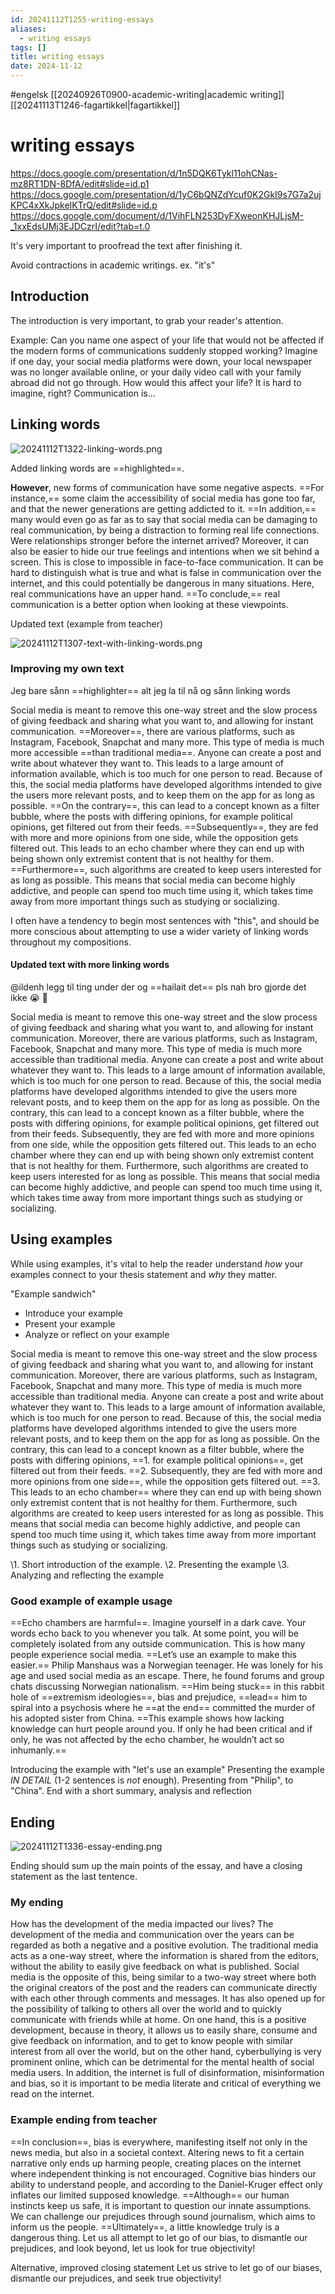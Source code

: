```yaml
---
id: 20241112T1255-writing-essays
aliases:
  - writing essays
tags: []
title: writing essays
date: 2024-11-12
---
```


#engelsk [[20240926T0900-academic-writing|academic writing]] [[20241113T1246-fagartikkel|fagartikkel]]

# writing essays

https://docs.google.com/presentation/d/1n5DQK6Tykl11ohCNas-mz8RT1DN-8DfA/edit#slide=id.p1
https://docs.google.com/presentation/d/1yC6bQNZdYcuf0K2GkI9s7G7a2ujKPC4xXkJpkeIKTrQ/edit#slide=id.p
https://docs.google.com/document/d/1VihFLN253DyFXweonKHJLjsM-_1xxEdsUMj3EJDCzrI/edit?tab=t.0

It's very important to proofread the text after finishing it.

Avoid contractions in academic writings. ex. "it's"

## Introduction

The introduction is very important, to grab your reader's attention.

Example:
Can you name one aspect of your life that would not be affected if the modern forms of communications suddenly stopped working? Imagine if one day, your social media platforms were down, your local newspaper was no longer available online, or your daily video call with your family abroad did not go through. How would this affect your life? It is hard to imagine, right? Communication is...

## Linking words

![20241112T1322-linking-words.png](Assets/20241112T1322-linking-words.png)

Added linking words are ==highlighted==.

**However**, new forms of communication have some negative aspects. ==For instance,== some claim the accessibility of social media has gone too far, and that the newer generations are getting addicted to it. ==In addition,== many would even go as far as to say that social media can be damaging to real communication, by being a distraction to forming real life connections. Were relationships stronger before the internet arrived? Moreover, it can also be easier to hide our true feelings and intentions when we sit behind a screen. This is close to impossible in face-to-face communication. It can be hard to distinguish what is true and what is false in communication over the internet, and this could potentially be dangerous in many situations. Here, real communications have an upper hand. ==To conclude,== real communication is a better option when looking at these viewpoints.

Updated text (example from teacher)

![20241112T1307-text-with-linking-words.png](Assets/20241112T1307-text-with-linking-words.png)

### Improving my own text

Jeg bare sånn ==highlighter== alt jeg la til nå og sånn linking words

Social media is meant to remove this one-way street and the slow process of giving feedback and sharing what you want to, and allowing for instant communication. ==Moreover==, there are various platforms, such as Instagram, Facebook, Snapchat and many more. This type of media is much more accessible ==than traditional media==. Anyone can create a post and write about whatever they want to. This leads to a large amount of information available, which is too much for one person to read. Because of this, the social media platforms have developed algorithms intended to give the users more relevant posts, and to keep them on the app for as long as possible. ==On the contrary==, this can lead to a concept known as a filter bubble, where the posts with differing opinions, for example political opinions, get filtered out from their feeds. ==Subsequently==, they are fed with more and more opinions from one side, while the opposition gets filtered out. This leads to an echo chamber where they can end up with being shown only extremist content that is not healthy for them. ==Furthermore==, such algorithms are created to keep users interested for as long as possible. This means that social media can become highly addictive, and people can spend too much time using it, which takes time away from more important things such as studying or socializing.

I often have a tendency to begin most sentences with "this", and should be more conscious about attempting to use a wider variety of linking words throughout my compositions.

#### Updated text with more linking words

@ildenh legg til ting under der og ==hailait det== pls
nah bro gjorde det ikke :sob: :pray:

Social media is meant to remove this one-way street and the slow process of giving feedback and sharing what you want to, and allowing for instant communication. Moreover, there are various platforms, such as Instagram, Facebook, Snapchat and many more. This type of media is much more accessible than traditional media. Anyone can create a post and write about whatever they want to. This leads to a large amount of information available, which is too much for one person to read. Because of this, the social media platforms have developed algorithms intended to give the users more relevant posts, and to keep them on the app for as long as possible. On the contrary, this can lead to a concept known as a filter bubble, where the posts with differing opinions, for example political opinions, get filtered out from their feeds. Subsequently, they are fed with more and more opinions from one side, while the opposition gets filtered out. This leads to an echo chamber where they can end up with being shown only extremist content that is not healthy for them. Furthermore, such algorithms are created to keep users interested for as long as possible. This means that social media can become highly addictive, and people can spend too much time using it, which takes time away from more important things such as studying or socializing.

## Using examples

While using examples, it's vital to help the reader understand _how_ your examples connect to your thesis statement and _why_ they matter.

"Example sandwich"

- Introduce your example
- Present your example
- Analyze or reflect on your example

Social media is meant to remove this one-way street and the slow process of giving feedback and sharing what you want to, and allowing for instant communication. Moreover, there are various platforms, such as Instagram, Facebook, Snapchat and many more. This type of media is much more accessible than traditional media. Anyone can create a post and write about whatever they want to. This leads to a large amount of information available, which is too much for one person to read. Because of this, the social media platforms have developed algorithms intended to give the users more relevant posts, and to keep them on the app for as long as possible. On the contrary, this can lead to a concept known as a filter bubble, where the posts with differing opinions, ==1. for example political opinions==, get filtered out from their feeds. ==2. Subsequently, they are fed with more and more opinions from one side==, while the opposition gets filtered out. ==3. This leads to an echo chamber== where they can end up with being shown only extremist content that is not healthy for them. Furthermore, such algorithms are created to keep users interested for as long as possible. This means that social media can become highly addictive, and people can spend too much time using it, which takes time away from more important things such as studying or socializing.

\1. Short introduction of the example.
\2. Presenting the example
\3. Analyzing and reflecting the example

### Good example of example usage

==Echo chambers are harmful==. Imagine yourself in a dark cave. Your words echo back to you whenever you talk. At some point, you will be completely isolated from any outside communication. This is how many people experience social media. ==Let’s use an example to make this easier.== Philip Manshaus was a Norwegian teenager. He was lonely for his age and used social media as an escape. There, he found forums and group chats discussing Norwegian nationalism. ==Him being stuck== in this rabbit hole of ==extremism ideologies==, bias and prejudice, ==lead== him to spiral into a psychosis where he ==at the end== committed the murder of his adopted sister from China. ==This example shows how lacking knowledge can hurt people around you. If only he had been critical and if only, he was not affected by the echo chamber, he wouldn’t act so inhumanly.==

Introducing the example with "let's use an example"
Presenting the example _IN DETAIL_ (1-2 sentences is _not_ enough). Presenting from "Philip", to "China".
End with a short summary, analysis and reflection

## Ending

![20241112T1336-essay-ending.png](Assets/20241112T1336-essay-ending.png)

Ending should sum up the main points of the essay, and have a closing statement as the last tentence.

### My ending

How has the development of the media impacted our lives? The development of the media and communication over the years can be regarded as both a negative and a positive evolution. The traditional media acts as a one-way street, where the information is shared from the editors, without the ability to easily give feedback on what is published. Social media is the opposite of this, being similar to a two-way street where both the original creators of the post and the readers can communicate directly with each other through comments and messages. It has also opened up for the possibility of talking to others all over the world and to quickly communicate with friends while at home. On one hand, this is a positive development, because in theory, it allows us to easily share, consume and give feedback on information, and to get to know people with similar interest from all over the world, but on the other hand, cyberbullying is very prominent online, which can be detrimental for the mental health of social media users. In addition, the internet is full of disinformation, misinformation and bias, so it is important to be media literate and critical of everything we read on the internet.

### Example ending from teacher

==In conclusion==, bias is everywhere, manifesting itself not only in the news media, but also in a societal context. Altering news to fit a certain narrative only ends up harming people, creating places on the internet where independent thinking is not encouraged. Cognitive bias hinders our ability to understand people, and according to the Daniel-Kruger effect only inflates our limited supposed knowledge. ==Although== our human instincts keep us safe, it is important to question our innate assumptions. We can challenge our prejudices through sound journalism, which aims to inform us the people. ==Ultimately==, a little knowledge truly is a dangerous thing. Let us all attempt to let go of our bias, to dismantle our prejudices, and look beyond, let us look for true objectivity!

Alternative, improved closing statement
Let us strive to let go of our biases, dismantle our prejudices, and seek true objectivity!
